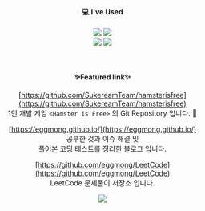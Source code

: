 <div align="center">

#### 💻 I've Used

<img src="https://img.shields.io/badge/Unity-gray?logo=unity"> <img src="https://img.shields.io/badge/-C%23-239120?logo=csharp">  
<img src="https://img.shields.io/badge/Unreal-0E1128?logo=UnrealEngine"> <img src="https://img.shields.io/badge/-C%2B%2B-00599C?logo=cplusplus">

<br>

#### ✨Featured link✨

[https://github.com/SukereamTeam/hamsterisfree](https://github.com/SukereamTeam/hamsterisfree)  
1인 개발 게임 `<Hamster is Free>` 의 Git Repository 입니다. :hamster:


[https://eggmong.github.io/](https://eggmong.github.io/)  
공부한 것과 이슈 해결 및  
풀어본 코딩 테스트를 정리한 블로그 입니다.


[https://github.com/eggmong/LeetCode](https://github.com/eggmong/LeetCode)  
LeetCode 문제풀이 저장소 입니다.



</div>

<p align="center">
<a href="https://hits.seeyoufarm.com"><img src="https://hits.seeyoufarm.com/api/count/incr/badge.svg?url=https://github.com/eggmong/eggmong&count_bg=%2379C83D&title_bg=%235C5C5C&icon=&icon_color=%23E7E7E7&title=hits&edge_flat=false"/></a>                                       
</p>
